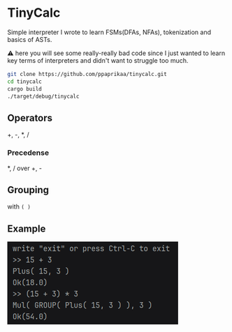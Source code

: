 # TinyCalc

Simple interpreter I wrote to learn FSMs(DFAs, NFAs), tokenization and basics of ASTs.

:warning:
here you will see some really-really bad code since I just wanted to learn key terms of interpreters and didn't want to struggle too much.

```bash
git clone https://github.com/ppaprikaa/tinycalc.git
cd tinycalc
cargo build 
./target/debug/tinycalc
```

## Operators
+, -, *, /

### Precedense
*, / over +, -

## Grouping
with `( )`

## Example
![](example.png)
